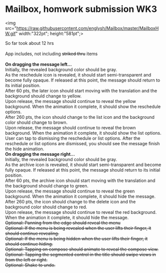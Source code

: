 Mailbox, homwork submission WK3
=======

<img src="https://raw.githubusercontent.com/englysh/Mailbox/master/MailboxHW.gif" width:"322pt"; height:"581pt";>

So far took about 12 hrs<br>
<br>
App includes, not including <strike>striked thru</strike> items<br>
<br>
<b>On dragging the message left...<br></b>
Initially, the revealed background color should be gray.<br>
As the reschedule icon is revealed, it should start semi-transparent and become fully opaque. If released at this point, the message should return to its initial position.<br>
After 60 pts, the later icon should start moving with the translation and the background should change to yellow.<br>
Upon release, the message should continue to reveal the yellow background. When the animation it complete, it should show the reschedule options.<br>
After 260 pts, the icon should change to the list icon and the background color should change to brown.<br>
Upon release, the message should continue to reveal the brown background. When the animation it complete, it should show the list options.<br>
User can tap to dismissing the reschedule or list options. After the reschedule or list options are dismissed, you should see the message finish the hide animation.<br>
<b>On dragging the message right...<br></b>
Initially, the revealed background color should be gray.<br>
As the archive icon is revealed, it should start semi-transparent and become fully opaque. If released at this point, the message should return to its initial position.<br>
After 60 pts, the archive icon should start moving with the translation and the background should change to green.<br>
Upon release, the message should continue to reveal the green background. When the animation it complete, it should hide the message.<br>
After 260 pts, the icon should change to the delete icon and the background color should change to red.<br>
Upon release, the message should continue to reveal the red background. When the animation it complete, it should hide the message.<br>
<strike>Optional: Panning from the edge should reveal the menu<br>
Optional: If the menu is being revealed when the user lifts their finger, it should continue revealing.<br>
Optional: If the menu is being hidden when the user lifts their finger, it should continue hiding.<br>
Optional: Tapping on compose should animate to reveal the compose view.<br>
Optional: Tapping the segmented control in the title should swipe views in from the left or right.<br>
Optional: Shake to undo.</strike>
